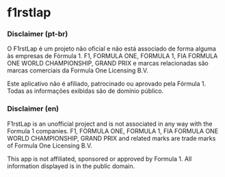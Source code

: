 # f1rstlap

### Disclaimer (pt-br)

O F1rstLap é um projeto não oficial e não está associado de forma alguma às empresas de Fórmula 1. F1, FORMULA ONE, FORMULA 1, FIA FORMULA ONE WORLD CHAMPIONSHIP, GRAND PRIX e marcas relacionadas são marcas comerciais da Formula One Licensing B.V.

Este aplicativo não é afiliado, patrocinado ou aprovado pela Fórmula 1. Todas as informações exibidas são de domínio público.

### Disclaimer (en)

F1rstLap is an unofficial project and is not associated in any way with the Formula 1 companies. F1, FORMULA ONE, FORMULA 1, FIA FORMULA ONE WORLD CHAMPIONSHIP, GRAND PRIX and related marks are trade marks of Formula One Licensing B.V.

This app is not affiliated, sponsored or approved by Formula 1. All information displayed is in the public domain.

